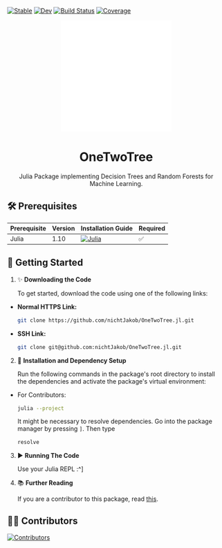 
[![Stable](https://img.shields.io/badge/docs-stable-blue.svg)](https://nichtJakob.github.io/OneTwoTree.jl/stable/)
[![Dev](https://img.shields.io/badge/docs-dev-blue.svg)](https://nichtJakob.github.io/OneTwoTree.jl/dev/)
[![Build Status](https://github.com/nichtJakob/OneTwoTree.jl/actions/workflows/CI.yml/badge.svg?branch=master)](https://github.com/nichtJakob/OneTwoTree.jl/actions/workflows/CI.yml?query=branch%3Amaster)
[![Coverage](https://codecov.io/gh/nichtJakob/OneTwoTree.jl/branch/master/graph/badge.svg)](https://codecov.io/gh/nichtJakob/OneTwoTree.jl)

<div align="center">
  <img src="assets/decision_tree_logo.svg" height="256" />
  <h1>OneTwoTree</h1>
  <p>Julia Package implementing Decision Trees and Random Forests for Machine Learning.</p>
</div>

## 🛠️ Prerequisites

| Prerequisite | Version | Installation Guide | Required |
|--------------|---------|--------------------|----------|
| Julia       | 1.10    | [![Julia](https://img.shields.io/badge/Julia-v1.10-blue)](https://julialang.org/downloads/) | ✅ |


## 🚀 Getting Started

1. ✨ **Downloading the Code**

    To get started, download the code using one of the following links:

  - **Normal HTTPS Link:**

      ``` bash
      git clone https://github.com/nichtJakob/OneTwoTree.jl.git
      ```


  - **SSH Link:**

      ``` bash
      git clone git@github.com:nichtJakob/OneTwoTree.jl.git
      ```


2. 🔧 **Installation and Dependency Setup**

    Run the following commands in the package's root directory to install the dependencies and activate the package's virtual environment:

  - For Contributors:

      ```bash
      julia --project
      ```
    It might be necessary to resolve dependencies.
    Go into the package manager by pressing `]`. Then type
      ```julia
      resolve
      ```


3. ▶️ **Running The Code**

    Use your Julia REPL :^]

4. 📚 **Further Reading**

    If you are a contributor to this package, read [this](https://adrianhill.de/julia-ml-course/write/).

## 👩‍💻 Contributors
[![Contributors](https://contrib.rocks/image?repo=nichtJakob/OneTwoTree.jl)](https://github.com/nichtJakob/OneTwoTree.jl/graphs/contributors)
